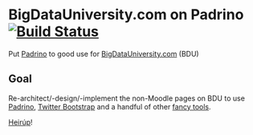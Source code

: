 # BigDataUniversity.com on Padrino [![Build Status](https://travis-ci.org/mariusbutuc/bdu-padrino.png?branch=master)](https://travis-ci.org/mariusbutuc/bdu-padrino)

Put [Padrino][padrino] to good use for [BigDataUniversity.com][bdu] (BDU)

## Goal

Re-architect/-design/-implement the non-Moodle pages on BDU to use [Padrino][padrino], [Twitter Bootstrap][bootstrap] and a handful of other [fancy tools][gems].

[Heirúp][17]!

[bdu]: http://bigdatauniversity.com/ "BDU: Learn from industry's best"
[padrino]: http://www.padrinorb.com/ "the godfather of Sinatra"
[bootstrap]: http://twitter.github.com/bootstrap/ "front-end framework"
[gems]: https://github.com/mariusbutuc/bdu-padrino/blob/master/Gemfile "Precious!"
[17]: http://dexonline.ro/definitie/heirup "Oh, this is ROmanian for..."
